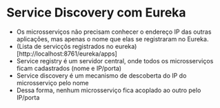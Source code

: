# Service Discovery com Eureka
- Os microsserviços não precisam conhecer o endereço IP das outras aplicações, mas apenas o nome que elas se registraram no Eureka.
- (Lista de servicçõs registrados no eureka)[http://localhost:8761/eureka/apps]
- Service registry é um servidor central, onde todos os microsserviços ficam cadastrados (nome e IP/porta)
- Service discovery é um mecanismo de descoberta do IP do microsserviço pelo nome
- Dessa forma, nenhum microsserviço fica acoplado ao outro pelo IP/porta


